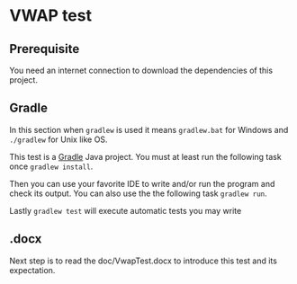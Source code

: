 # VWAP test

## Prerequisite 

You need an internet connection to download the dependencies of this project. 


## Gradle

In this section when `gradlew` is used it means `gradlew.bat` for Windows and `./gradlew` for Unix like OS.

This test is a [Gradle](https://gradle.org) Java project. You must at least run the following task once `gradlew install`.

Then you can use your favorite IDE to write and/or run the program and check its output. You can also use the the following task `gradlew run`.

Lastly `gradlew test` will execute automatic tests you may write

## .docx

Next step is to read the doc/VwapTest.docx to introduce this test and its expectation.
